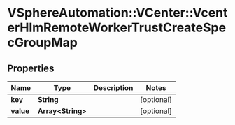 # VSphereAutomation::VCenter::VcenterHlmRemoteWorkerTrustCreateSpecGroupMap

## Properties
Name | Type | Description | Notes
------------ | ------------- | ------------- | -------------
**key** | **String** |  | [optional] 
**value** | **Array&lt;String&gt;** |  | [optional] 


